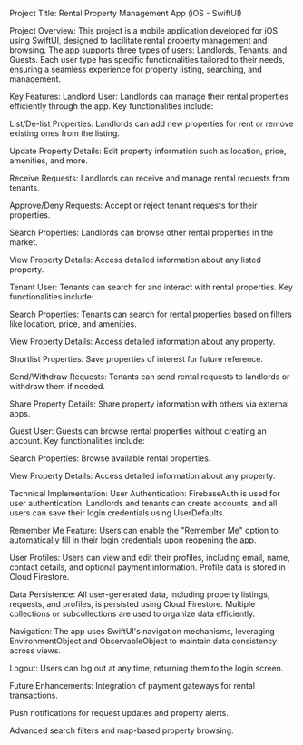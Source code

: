 Project Title: Rental Property Management App (iOS - SwiftUI)

Project Overview:
This project is a mobile application developed for iOS using SwiftUI, designed to facilitate rental property management and browsing. The app supports three types of users: Landlords, Tenants, and Guests. Each user type has specific functionalities tailored to their needs, ensuring a seamless experience for property listing, searching, and management.

Key Features:
Landlord User:
Landlords can manage their rental properties efficiently through the app. Key functionalities include:

List/De-list Properties: Landlords can add new properties for rent or remove existing ones from the listing.

Update Property Details: Edit property information such as location, price, amenities, and more.

Receive Requests: Landlords can receive and manage rental requests from tenants.

Approve/Deny Requests: Accept or reject tenant requests for their properties.

Search Properties: Landlords can browse other rental properties in the market.

View Property Details: Access detailed information about any listed property.

Tenant User:
Tenants can search for and interact with rental properties. Key functionalities include:

Search Properties: Tenants can search for rental properties based on filters like location, price, and amenities.

View Property Details: Access detailed information about any property.

Shortlist Properties: Save properties of interest for future reference.

Send/Withdraw Requests: Tenants can send rental requests to landlords or withdraw them if needed.

Share Property Details: Share property information with others via external apps.

Guest User:
Guests can browse rental properties without creating an account. Key functionalities include:

Search Properties: Browse available rental properties.

View Property Details: Access detailed information about any property.

Technical Implementation:
User Authentication: FirebaseAuth is used for user authentication. Landlords and tenants can create accounts, and all users can save their login credentials using UserDefaults.

Remember Me Feature: Users can enable the "Remember Me" option to automatically fill in their login credentials upon reopening the app.

User Profiles: Users can view and edit their profiles, including email, name, contact details, and optional payment information. Profile data is stored in Cloud Firestore.

Data Persistence: All user-generated data, including property listings, requests, and profiles, is persisted using Cloud Firestore. Multiple collections or subcollections are used to organize data efficiently.

Navigation: The app uses SwiftUI's navigation mechanisms, leveraging EnvironmentObject and ObservableObject to maintain data consistency across views.

Logout: Users can log out at any time, returning them to the login screen.

Future Enhancements:
Integration of payment gateways for rental transactions.

Push notifications for request updates and property alerts.

Advanced search filters and map-based property browsing.
